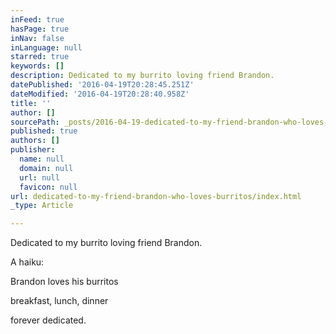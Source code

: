 ```yaml
---
inFeed: true
hasPage: true
inNav: false
inLanguage: null
starred: true
keywords: []
description: Dedicated to my burrito loving friend Brandon.
datePublished: '2016-04-19T20:28:45.251Z'
dateModified: '2016-04-19T20:28:40.958Z'
title: ''
author: []
sourcePath: _posts/2016-04-19-dedicated-to-my-friend-brandon-who-loves-burritos.md
published: true
authors: []
publisher:
  name: null
  domain: null
  url: null
  favicon: null
url: dedicated-to-my-friend-brandon-who-loves-burritos/index.html
_type: Article

---
```

Dedicated to my burrito loving friend Brandon.

A haiku:

Brandon loves his burritos

breakfast, lunch, dinner

forever dedicated.